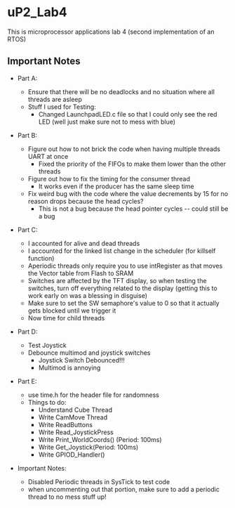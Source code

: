 # uP2_Lab4

This is microprocessor applications lab 4 (second implementation of an RTOS)

## Important Notes

- Part A:
  - Ensure that there will be no deadlocks and no situation where all threads are asleep
  - Stuff I used for Testing:
    - Changed LaunchpadLED.c file so that I could only see the red LED (well just make sure not to mess with blue)
  
- Part B:
  - Figure out how to not brick the code when having multiple threads UART at once
    - Fixed the priority of the FIFOs to make them lower than the other threads
  - Figure out how to fix the timing for the consumer thread
    - It works even if the producer has the same sleep time
  - Fix weird bug with the code where the value decrements by 15 for no reason drops because the head cycles?
    - This is not a bug because the head pointer cycles -- could still be a bug
  
- Part C:
  - I accounted for alive and dead threads
  - I accounted for the linked list change in the scheduler (for killself function)
  - Aperiodic threads only require you to use intRegister as that moves the Vector table from Flash to SRAM
  - Switches are affected by the TFT display, so when testing the switches, turn off everything related to the display (getting this to work early on was a blessing in disguise)
  - Make sure to set the SW semaphore's value to 0 so that it actually gets blocked until we trigger it
  - Now time for child threads

- Part D:
  - Test Joystick
  - Debounce multimod and joystick switches
    - Joystick Switch Debounced!!!
    - Multimod is annoying
  
- Part E:
  - use time.h for the header file for randomness
  - Things to do:
    - Understand Cube Thread
    - Write CamMove Thread
    - Write ReadButtons
    - Write Read_JoystickPress
    - Write Print_WorldCoords() (Period: 100ms)
    - Write Get_Joystick(Period: 100ms)
    - Write GPIOD_Handler()
  
- Important Notes:
  - Disabled Periodic threads in SysTick to test code
  - when uncommenting out that portion, make sure to add a periodic thread to no mess stuff up!
  